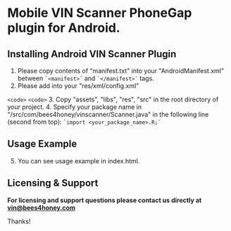 # Mobile VIN Scanner PhoneGap plugin for Android.

## Installing Android VIN Scanner Plugin

1. Please copy contents of "manifest.txt" into your "AndroidManifest.xml" between  `` `<manifest>` `` and `` `</manifest>` `` tags.
2. Please add into your "res/xml/config.xml" 

`<code>`
    <feature name="VinBarScanner">
      <param name="android-package" value="com.bees4honey.vinscanner.plugin.VinBarScanner"/>
    </feature>
`<code>`
3. Copy "assets", "libs", "res", "src" in the root directory of your project.
4. Specify your package name in "/src/com/bees4honey/vinscanner/Scanner.java" in the following line (second from top):
	`` `import <your_package_name>.R;` ``

## Usage Example
5. You can see usage example in index.html. 	
		
## Licensing & Support

**For licensing and support questions please contact us directly at vin@bees4honey.com**

Thanks!